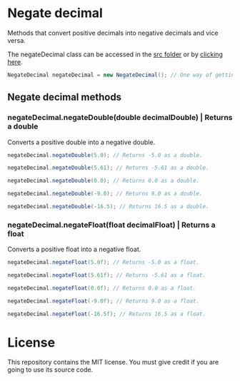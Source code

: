 # Negate decimal

Methods that convert positive decimals into negative decimals and vice versa.

The negateDecimal class can be accessed in the [src folder](src) or by [clicking here](src/NegateDecimal.java).

```Java
NegateDecimal negateDecimal = new NegateDecimal(); // One way of getting the negateDecimal class.
```

## Negate decimal methods

### negateDecimal.negateDouble(double decimalDouble) | Returns a double

Converts a positive double into a negative double.

```Java
negateDecimal.negateDouble(5.0); // Returns -5.0 as a double.
```

```Java
negateDecimal.negateDouble(5.61); // Returns -5.61 as a double.
```

```Java
negateDecimal.negateDouble(0.0); // Returns 0.0 as a double.
```

```Java
negateDecimal.negateDouble(-9.0); // Returns 9.0 as a double.
```

```Java
negateDecimal.negateDouble(-16.5); // Returns 16.5 as a double.
```

### negateDecimal.negateFloat(float decimalFloat) | Returns a float

Converts a positive float into a negative float.

```Java
negateDecimal.negateFloat(5.0f); // Returns -5.0 as a float.
```

```Java
negateDecimal.negateFloat(5.61f); // Returns -5.61 as a float.
```

```Java
negateDecimal.negateFloat(0.0f); // Returns 0.0 as a float.
```

```Java
negateDecimal.negateFloat(-9.0f); // Returns 9.0 as a float.
```

```Java
negateDecimal.negateFloat(-16.5f); // Returns 16.5 as a float.
```

# License

This repository contains the MIT license. You must give credit if you are going to use its source code.
